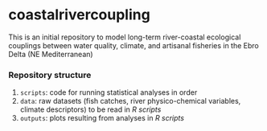 # coastalrivercoupling

This is an initial repository to model long-term river-coastal ecological couplings between water quality, climate, and artisanal fisheries in the Ebro Delta (NE Mediterranean)

### Repository structure
1. `scripts`: code for running statistical analyses in order
2. `data`: raw datasets (fish catches, river physico-chemical variables, climate descriptors) to be read in <i>R scripts</i>
3. `outputs`: plots resulting from analyses in <i>R scripts</i>
